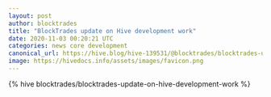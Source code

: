 ```yaml
---
layout: post
author: blocktrades
title: "BlockTrades update on Hive development work"
date: 2020-11-03 00:20:21 UTC
categories: news core development
canonical_url: https://hive.blog/hive-139531/@blocktrades/blocktrades-update-on-hive-development-work
image: https://hivedocs.info/assets/images/favicon.png
---
```

{% hive blocktrades/blocktrades-update-on-hive-development-work %}
